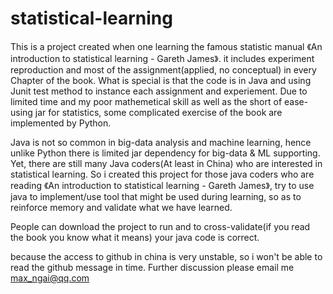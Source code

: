 # statistical-learning

This is a project created when one learning the famous statistic manual 《An introduction to statistical learning - Gareth James》.
it includes experiment reproduction and most of the assignment(applied, no conceptual) in every Chapter of the book.
What is special is that the code is in Java and using Junit test method to instance each assignment and experiement. Due to limited time and my poor mathemetical skill as well as the short of ease-using jar for statistics, some complicated exercise of the book are implemented by Python.

Java is not so common in big-data analysis and machine learning, hence unlike Python there is limited jar dependency for big-data & ML supporting.
Yet, there are still many Java coders(At least in China) who are interested in statistical learning.
So i created this project for those java coders who are reading 《An introduction to statistical learning - Gareth James》, try to use java to implement/use tool that might be used during learning, so as to reinforce memory and validate what we have learned.

People can download the project to run and to cross-validate(if you read the book you know what it means) your java code is correct.

because the access to github in china is very unstable, so i won't be able to read the github message in time. Further discussion please email me max_ngai@qq.com
